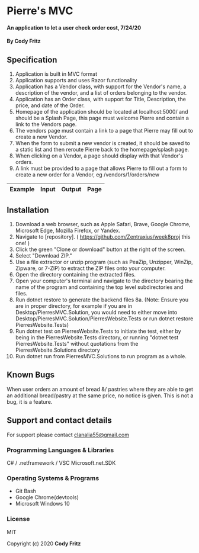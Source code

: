 # Pierre's MVC

#### An application to let a user check order cost, 7/24/20

#### By Cody Fritz

## Specification
1. Application is built in MVC format
2. Application supports and uses Razor functionality
3. Application has a Vendor class, with support for the Vendor's name, a description of the vendor, and a list of orders belonging to the vendor.
4. Application has an Order class, with support for Title, Description, the price, and date of the Order.
5. Homepage of the application should be located at localhost:5000/ and should be a Splash Page, this page must welcome Pierre and contain a link to the Vendors page.
6. The vendors page must contain a link to a page that Pierre may fill out to create a new Vendor.
7. When the form to submit a new vendor is created, it should be saved to a static list and then reroute Pierre back to the homepage/splash page.
8. When clicking on a Vendor, a page should display with that Vendor's orders.
9. A link must be provided to a page that allows Pierre to fill out a form to create a new order for a Vendor, eg /vendors/1/orders/new

|Example|Input|Output|Page|
|---|---|---|---|

## Installation

1.  Download a web browser, such as Apple Safari, Brave, Google Chrome, Microsoft Edge, Mozilla Firefox, or Yandex.
2.  Navigate to [repository]. ( https://github.com/Zentraxius/week8proj this one! )
3.  Click the green "Clone or download" button at the right of the screen.
4.  Select "Download ZIP."
5.  Use a file extractor or unzip program (such as PeaZip, Unzipper, WinZip, Zipware, or 7-ZIP) to extract the ZIP files onto your computer.
6.  Open the directory containing the extracted files.
7.  Open your computer's terminal and navigate to the directory bearing the name of the program and containing the top level subdirectories and files.
8.  Run dotnet restore to generate the backend files
    8a. (Note: Ensure you are in proper directory, for example if you are in Desktop/PierresMVC.Solution, you would need to either move into Desktop/PierresMVC.Solution/PierresWebsite.Tests or run dotnet restore PierresWebsite.Tests)
9.  Run dotnet test on PierresWebsite.Tests to initiate the test, either by being in the PierresWebsite.Tests directory, or running "dotnet test PierresWebsite.Tests" without quotations from the PierresWebsite.Solutions directory
10. Run dotnet run from PierresMVC.Solutions to run program as a whole.

## Known Bugs

When user orders an amount of bread &/ pastries where they are able to get an additional bread/pastry at the same price, no notice is given. This is not a bug, it is a feature.

## Support and contact details

For support please contact clanalia55@gmail.com

### Programming Languages & Libraries

C# / .netframework / VSC
Microsoft.net.SDK

### Operating Systems & Programs

- Git Bash
- Google Chrome(devtools)
- Microsoft Windows 10

### License

MIT

Copyright (c) 2020 **Cody Fritz**
